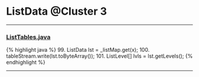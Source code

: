 # ListData @Cluster 3

***

### [ListTables.java](https://searchcode.com/codesearch/view/97384153/)
{% highlight java %}
99. ListData lst = _listMap.get(x);
100. tableStream.write(lst.toByteArray());
101. ListLevel[] lvls = lst.getLevels();
{% endhighlight %}

***

